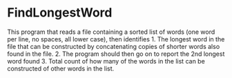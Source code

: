 # FindLongestWord
This program that reads a file containing a sorted list of words (one word per line, no spaces, all lower case), then identifies  1.    The longest word in the file that can be constructed by concatenating copies of shorter words also found in the file.  2.   The program should then go on to report the 2nd longest word found  3.   Total count of how many of the words in the list can be constructed of other words in the list.
